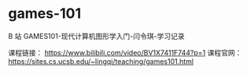 # games-101
B 站 GAMES101-现代计算机图形学入门-闫令琪-学习记录

课程链接： https://www.bilibili.com/video/BV1X7411F744?p=1
课程官网： https://sites.cs.ucsb.edu/~lingqi/teaching/games101.html
